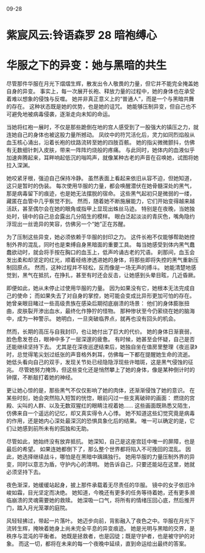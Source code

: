 09-28

# 紫宸风云:铃语森罗 28 暗袍缚心
# 华服之下的异变：她与黑暗的共生

尽管那件华服在月光下熠熠生辉，散发出令人敬畏的力量，但它并不能完全掩盖她自身的异变。
事实上，每一次展开长袍、释放力量的过程中，她的身体也在承受着难以想象的侵蚀与反噬。
她并非真正意义上的“普通人”，而是一个与黑暗共舞的存在。
这种状态既是她的优势，也是她的诅咒。
她能够压制异变，但自己也不可避免地被病毒侵袭，逐渐走向未知的命运。

当她将红袍一展时，不仅是那些跪倒在地的宫人感受到了一股强大的镇压之力，就连她自己的身体也被这股力量所撼动。
凤纹中的符咒活化后，灵力如同烈焰般从血玉核心涌出，沿着长袍的纹路流转至她的四肢百骸。
她的指尖微微颤抖，仿佛有无数细针刺入皮肤，带来一阵阵灼烧般的疼痛。
与此同时，她体内的血液似乎加速奔腾起来，耳畔响起低沉的嗡鸣声，就像某种古老的声音在召唤她，试图将她拉入深渊。

她咬紧牙根，强迫自己保持冷静。
虽然表面上看起来依旧从容不迫，但她知道，这只是暂时的伪装。
每次使用华服的力量，都会唤醒潜伏在她骨髓深处的黑气，那是病毒留下的痕迹，也是她无法摆脱的宿命。
这些黑气起初只是微弱的一缕，藏匿在血管中几乎察觉不到。
然而，随着她不断施展能力，它们开始变得越来越活跃，甚至偶尔会在她的眼角或指甲上显现出蛛丝马迹。
特别是在夜晚，当她独处时，镜中的自己总会露出几分陌生的模样。
眼白泛起淡淡的青灰色，嘴角隐约浮现出一丝诡异的笑容，仿佛另一个“她”正在苏醒。

为了压制这些异变，她必须依赖于华服的封印之力。
这件长袍不仅能够帮助她控制外界的混乱，同时也是束缚自身黑暗面的重要工具。
每当她感受到体内黑气蠢蠢欲动时，就会将手按在胸口的血玉上，低声吟诵古老的咒语。
刹那间，血玉会发出柔和却坚定的红光，顺着经络渗透进她的身体，将那些即将失控的黑气重新压制回原点。
然而，这种过程并不轻松，反而像是一场无声的搏斗。
她能清楚地感觉到，黑气在抵抗，在挣扎，甚至有时还会反击，让她感到头晕目眩，几近昏厥。

即便如此，她从未停止过使用华服的力量。
因为如果没有它，她根本无法完成自己的使命；
而如果失去了对自身的掌控，她可能会变成比异形更加可怕的存在。
她曾亲眼目睹过一些高级贵族在感染后期彻底崩溃的场景：
他们的身体膨胀扭曲，皮肤裂开渗出血水，最终化作狰狞的怪物。
那种惨状至今仍萦绕在她的脑海中，成为一种警示。
她明白，一旦突破临界点，就再也没有回头的机会。

然而，长期的高压与自我封印，也让她付出了巨大的代价。
她的身体日渐衰弱，脸色愈发苍白，眼神中多了一层深邃的疲惫。
有时候，她甚至会怀疑，自己是否还能继续坚持下去。
尤其是在深夜巡逻结束后，她独自坐在值房里整理《夜巡录》时，总觉得笔尖划过纸张的声音格外刺耳，仿佛每一下都在提醒她生命的流逝。
她低头看向自己的双手，发现关节处已经隐隐浮现些许暗斑，这是黑气侵蚀的征兆。
尽管她努力掩饰，但这些变化还是悄然攀上了她的身体，像是某种倒计时的钟摆，不断敲打着她的神经。

更让她心惊的是，那些黑气不仅仅影响了她的肉体，还渐渐侵蚀了她的意识。
在某些时刻，她会突然陷入短暂的恍惚，眼前闪过一些支离破碎的画面：
燃烧的宫殿、尖叫的人群、以及无数双猩红的眼睛注视着她……
这些画面既熟悉又陌生，仿佛来自一个遥远的记忆，却又真实得令人心悸。
她不知道这些幻觉究竟是病毒的作用，还是她内心深处最深沉的恐惧具象化后的结果。
唯一可以确定的是，它们让她感到前所未有的孤独和无助。

尽管如此，她始终没有放弃抵抗。
她深知，自己是这座宫廷中唯一的屏障，也是最后的希望。
如果连她都倒下了，那么整个世界都将陷入不可挽回的混乱。
因此，她选择继续战斗，哪怕是在黑暗中踽踽独行。
她用华服的力量压制外界的异变，同时以意志为盾，守护内心的清明。
她告诉自己，只要还能站在这里，她就必须坚持下去。

夜色渐深，她缓缓站起身，披上那件承载着无尽责任的华服。
镜中的女子依旧冷峻如霜，目光坚定而决绝。
她知道，今晚还有更多的任务等待着她，还有更多濒临崩溃的灵魂需要她的救赎。
她深吸一口气，将所有的情绪压回心底，然后推开门，踏入月光笼罩的庭院。

风轻轻拂过，带起一片落叶。
她迈步向前，背影融入了夜色之中。华服在月光下流转生辉，掩映着她身上尚未完全平息的异变痕迹。
她是光明与黑暗的交界，是秩序与混沌的平衡者。
她既是拯救者，也是囚徒；既是守护者，也是被守护的对象。
而这一切，都将在未来的每一个夜晚中延续，直到命运给出最终的答案。